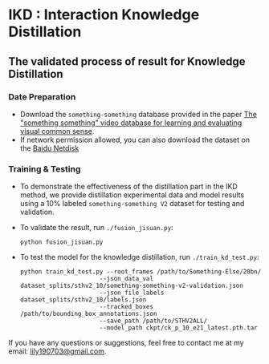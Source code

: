 # IKD : Interaction Knowledge Distillation  

## The validated process of result for Knowledge Distillation

### Date Preparation

- Download the `something-something` database provided in the paper [The "something something" video database for learning and evaluating visual common sense](https://arxiv.org/pdf/1706.04261.pdf).
- If network permission allowed,  you can also download the dataset on the [Baidu Netdisk]()

### Training & Testing 

- To demonstrate the effectiveness of the distillation part in the IKD method, we provide distillation experimental data and model results using a 10% labeled `something-something V2` dataset for testing and validation.

- To validate the result, run `./fusion_jisuan.py`:

  ```
  python fusion_jisuan.py
  ```


- To test the model for the knowledge distillation, run `./train_kd_test.py`:

  ```
  python train_kd_test.py --root_frames /path/to/Something-Else/20bn/
  						--json_data_val dataset_splits/sthv2_10/something-something-v2-validation.json
  						--json_file_labels dataset_splits/sthv2_10/labels.json
  						--tracked_boxes /path/to/bounding_box_annotations.json
  						--save_path /path/to/STHV2ALL/
  						--model_path ckpt/ck_p_10_e21_latest.pth.tar
  ```

If you have any questions or suggestions, feel free to contact me at my email: lily190703@gmail.com.